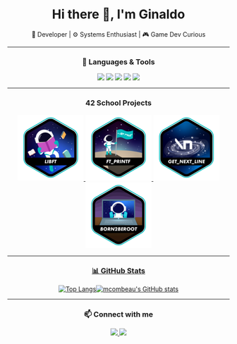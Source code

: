 <h1 align="center">Hi there 👋, I'm Ginaldo</h1>
<p align="center">🚀 Developer | ⚙️ Systems Enthusiast | 🎮 Game Dev Curious</p>

---
<div align="center">
  
### 🧰 Languages & Tools

</div>

<p align="center">
  <img src="https://img.shields.io/badge/C-00599C?style=flat&logo=c&logoColor=white" />
  <img src="https://img.shields.io/badge/Bash-4EAA25?style=flat&logo=gnu-bash&logoColor=white" />
  <img src="https://img.shields.io/badge/Git-F05032?style=flat&logo=git&logoColor=white" />
  <img src="https://img.shields.io/badge/Vim-019733?style=flat&logo=vim&logoColor=white" />
  <img src="https://img.shields.io/badge/Makefile-064F8C?style=flat&logo=gnu&logoColor=white" />
</p>

---

<div align="center">

### 42 School Projects

<a href="https://github.com/GinaldoFT/Libft">![42 Badge](https://raw.githubusercontent.com/GinaldoFT/GinaldoFT/main/42Badges/libfte.png)
<a href="https://github.com/GinaldoFT/ft_printf">![42 Badge](https://raw.githubusercontent.com/GinaldoFT/GinaldoFT/main/42Badges/ft_printfe.png)
<a href="https://github.com/GinaldoFT/get_next_line">![42 Badge](https://raw.githubusercontent.com/GinaldoFT/GinaldoFT/main/42Badges/get_next_linee.png)
<a href="https://github.com/GinaldoFT/Born2beroot">![42 Badge](https://raw.githubusercontent.com/GinaldoFT/GinaldoFT/main/42Badges/Born2beroote.png)

</div>

---

<div align="center">
  
### 📊 GitHub Stats

[![Top Langs](https://github-readme-stats.vercel.app/api/top-langs/?username=GinaldoFT&hide=java,html,css&layout=compact&theme=tokyonight&hide_title=false)](https://github.com/anuraghazra/github-readme-stats)[![mcombeau's GitHub stats](https://github-readme-stats.vercel.app/api?username=GinaldoFT&theme=tokyonight&show_icons=true&hide_rank=true&hide=issues&hide_title=true)](https://github.com/anuraghazra/github-readme-stats)

</div>

---

<div align="center">

### 📫 Connect with me

<p>
  <a href="mailto:ginaldoaraujo18@gmail.com">
    <img src="https://img.shields.io/badge/Email-D14836?style=flat&logo=gmail&logoColor=white" />
  </a>
  <a href="https://www.linkedin.com/in/ginaldo-ara%C3%BAjo-53355034b/">
    <img src="https://img.shields.io/badge/LinkedIn-blue?style=flat&logo=linkedin&logoColor=white" />
  </a>
</p>

</div>
